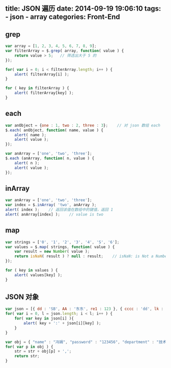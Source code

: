 title: JSON 遍历
date: 2014-09-19 19:06:10
tags:
    - json
    - array
categories: Front-End
---
## grep

``` javascript
var array = [1, 2, 3, 4, 5, 6, 7, 8, 9];
var filterArray = $.grep( array, function( value ) {
    return value > 5;   // 筛选出大于 5 的
});

for( var i = 0; i < filterArray.length; i++ ) {
    alert( filterArray[i] );
}

for ( key in filterArray ) {
    alert( filterArray[key] );
}
```

## each

<!--more-->

``` javascript
var anObject = {one : 1, two : 2, three : 3};    // 对 json 数组 each
$.each( anObject, function( name, value ) {
    alert( name );
    alert( value );
});

var anArray = ['one', 'two', 'three'];
$.each (anArray, function( n, value ) {
    alert( n );
    alert( value );
});
```

## inArray

``` javascript
var anArray = ['one', 'two', 'three'];
var index = $.inArray( 'two', anArray );
alert( index );    // 返回该值在数组中的键值，返回 1
alert( anArray[index] );    // value is two
```

## map

``` javascript
var strings = ['0', '1', '2', '3', '4', 'S', '6'];
var values = $.map( strings, function( value ) {
    var result = new Number( value );
    return isNaN( result ) ? null : result;    // isNaN: is Not a Number 的缩写
});

for ( key in values ) {
    alert( values[key] );
}
```

## JSON 对象

``` javascript
var json = [{ dd : 'SB', AA : '东东', re1 : 123 }, { cccc : 'dd', lk : '1qw' }];
for( var i = 0, l = json.length; i < l; i++ ) {
    for( var key in json[i] ){
        alert( key + ':' + json[i][key] );
    }
}
```

``` javascript
var obj = { "name" : "冯娟", "password" : "123456", "department" : "技术部", "sex" : "女", "old" : 30 };
for( var p in obj ) {
    str = str + obj[p] + ',';
    return str;
}
```
